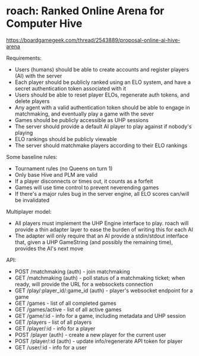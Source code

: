 roach: Ranked Online Arena for Computer Hive
============================================

https://boardgamegeek.com/thread/2543889/proposal-online-ai-hive-arena

Requirements:
* Users (humans) should be able to create accounts and register players (AI)
  with the server
* Each player should be publicly ranked using an ELO system, and have a secret
  authentication token associated with it
* Users should be able to reset player ELOs, regenerate auth tokens, and
  delete players
* Any agent with a valid authentication token should be able to engage in
  matchmaking, and eventually play a game with the sever
* Games should be publicly accessible as UHP sessions
* The server should provide a default AI player to play against if nobody's
  playing
* ELO rankings should be publicly viewable
* The server should matchmake players according to their ELO rankings

Some baseline rules:
* Tournament rules (no Queens on turn 1)
* Only base Hive and PLM are valid
* If a player disconnects or times out, it counts as a forfeit
* Games will use time control to prevent neverending games
* If there's a major rules bug in the server engine, all ELO scores can/will be
  invalidated

Multiplayer model:
* All players must implement the UHP Engine interface to play. roach will
  provide a thin adapter layer to ease the burden of writing this for each AI
* The adapter will only require that an AI provide a stdin/stdout interface
  that, given a UHP GameString (and possibly the remaining time), provides the
  AI's next move

API:
* POST /matchmaking (auth) - join matchmaking
* GET /matchmaking (auth) - poll status of a matchmaking ticket; when ready, will
  provide the URL for a websockets connection
* GET /play/:player_id/:game_id (auth) - player's websocket endpoint for a game
* GET /games - list of all completed games
* GET /games/active - list of all active games
* GET /game/:id - info for a game, including metadata and UHP session
* GET /players - list of all players
* GET /player/:id - info for a player
* POST /player (auth) - create a new player for the current user
* POST /player/:id (auth) - update info/regenerate API token for player
* GET /user/:id - info for a user

